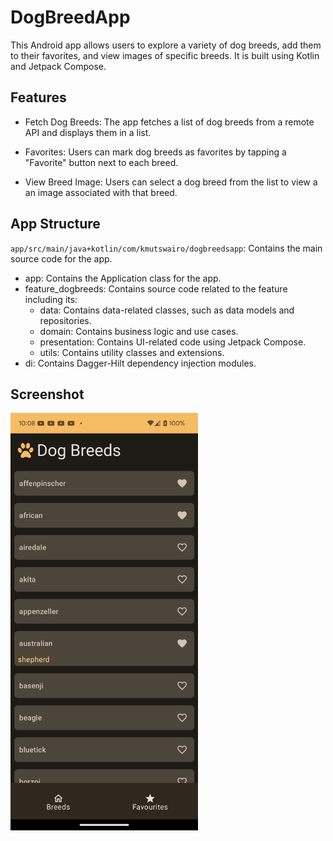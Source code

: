 # DogBreedApp

This Android app allows users to explore a variety of dog breeds, add them to their favorites, and view images of specific breeds. It is built using Kotlin and Jetpack Compose.

## Features

- Fetch Dog Breeds: The app fetches a list of dog breeds from a remote API and displays them in a list.

- Favorites: Users can mark dog breeds as favorites by tapping a "Favorite" button next to each breed.

- View Breed Image: Users can select a dog breed from the list to view a an image associated with that breed.

## App Structure

`app/src/main/java+kotlin/com/kmutswairo/dogbreedsapp`: Contains the main source code for the app.
- app: Contains the Application class for the app.
- feature_dogbreeds: Contains source code related to the feature including its:
  - data: Contains data-related classes, such as data models and repositories.
  - domain: Contains business logic and use cases.
  - presentation: Contains UI-related code using Jetpack Compose.
  - utils: Contains utility classes and extensions.
- di: Contains Dagger-Hilt dependency injection modules.

## Screenshot 
<img src="https://github.com/KudzaiMutsvairo/DogBreedsApp/blob/main/screenshots/screenshot.png" alt="Screenshot" width="300"/>
